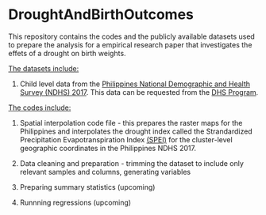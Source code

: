 # DroughtAndBirthOutcomes

This repository contains the codes and the publicly available datasets used to prepare the analysis for a empirical research paper that investigates the effets of a drought on birth weights. 

<ins>The datasets include:</ins>
1. Child level data from the [Philippines National Demographic and Health Survey (NDHS) 2017](https://dhsprogram.com/publications/publication-fr347-dhs-final-reports.cfm). This data can be requested from the [DHS Program](https://dhsprogram.com/).

<ins>The codes include:</ins>
1. Spatial interpolation code file - this prepares the raster maps for the Philippines and interpolates the drought index called the Strandardized Precipitation Evapotranspiration Index [(SPEI)](https://climatedataguide.ucar.edu/climate-data/standardized-precipitation-evapotranspiration-index-spei) for the cluster-level geographic coordinates in the Philippines NDHS 2017.

2. Data cleaning and preparation - trimming the dataset to include only relevant samples and columns, generating variables 

3. Preparing summary statistics (upcoming)

4. Runnning regressions (upcoming)
